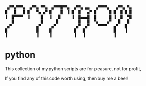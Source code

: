 ```javascript
 ▄▀▀▄▀▀▀▄  ▄▀▀▄ ▀▀▄  ▄▀▀▀█▀▀▄  ▄▀▀▄ ▄▄   ▄▀▀▀▀▄   ▄▀▀▄ ▀▄ 
█   █   █ █   ▀▄ ▄▀ █    █  ▐ █  █   ▄▀ █      █ █  █ █ █ 
▐  █▀▀▀▀  ▐     █   ▐   █     ▐  █▄▄▄█  █      █ ▐  █  ▀█ 
   █            █      █         █   █  ▀▄    ▄▀   █   █  
 ▄▀           ▄▀     ▄▀         ▄▀  ▄▀    ▀▀▀▀   ▄▀   █   
█             █     █          █   █             █    ▐   
▐             ▐     ▐          ▐   ▐             ▐        
```

# python

This collection of my python scripts are for pleasure, not for profit,

If you find any of this code worth using, then buy me a beer!
